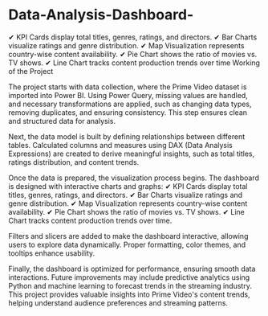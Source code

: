 # Data-Analysis-Dashboard-
✔ KPI Cards display total titles, genres, ratings, and directors. ✔ Bar Charts visualize ratings and genre distribution. ✔ Map Visualization represents country-wise content availability. ✔ Pie Chart shows the ratio of movies vs. TV shows. ✔ Line Chart tracks content production trends over time
Working of the Project

The project starts with data collection, where the Prime Video dataset is imported into Power BI. Using Power Query, missing values are handled, and necessary transformations are applied, such as changing data types, removing duplicates, and ensuring consistency. This step ensures clean and structured data for analysis.

Next, the data model is built by defining relationships between different tables. Calculated columns and measures using DAX (Data Analysis Expressions) are created to derive meaningful insights, such as total titles, ratings distribution, and content trends.

Once the data is prepared, the visualization process begins. The dashboard is designed with interactive charts and graphs:
✔ KPI Cards display total titles, genres, ratings, and directors.
✔ Bar Charts visualize ratings and genre distribution.
✔ Map Visualization represents country-wise content availability.
✔ Pie Chart shows the ratio of movies vs. TV shows.
✔ Line Chart tracks content production trends over time.

Filters and slicers are added to make the dashboard interactive, allowing users to explore data dynamically. Proper formatting, color themes, and tooltips enhance usability.

Finally, the dashboard is optimized for performance, ensuring smooth data interactions. Future improvements may include predictive analytics using Python and machine learning to forecast trends in the streaming industry. This project provides valuable insights into Prime Video's content trends, helping understand audience preferences and streaming patterns.
